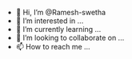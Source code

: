 - 👋 Hi, I’m @Ramesh-swetha
- 👀 I’m interested in ...
- 🌱 I’m currently learning ...
- 💞️ I’m looking to collaborate on ...
- 📫 How to reach me ...

<!---
Ramesh-swetha/Ramesh-swetha is a ✨ special ✨ repository because its `README.md` (this file) appears on your GitHub profile.
You can click the Preview link to take a look at your changes.
--->
